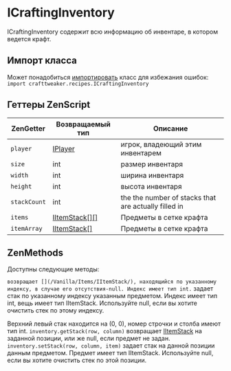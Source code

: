 # ICraftingInventory

ICraftingInventory содержит всю информацию об инвентаре, в котором ведется крафт.

## Импорт класса

Может понадобиться [импортировать](/AdvancedFunctions/Import/) класс для избежания ошибок:  
`import crafttweaker.recipes.ICraftingInventory`

## Геттеры ZenScript

| ZenGetter    | Возвращаемый тип                             | Описание                                             |
| ------------ | -------------------------------------------- | ---------------------------------------------------- |
| `player`     | [IPlayer](/Vanilla/Players/IPlayer/)         | игрок, владеющий этим инвентарем                     |
| `size`       | int                                          | размер инвентаря                                     |
| `width`      | int                                          | ширина инвентаря                                     |
| `height`     | int                                          | высота инвентаря                                     |
| `stackCount` | int                                          | the the number of stacks that are actually filled in |
| `items`      | [IItemStack[][]](/Vanilla/Items/IItemStack/) | Предметы в сетке крафта                              |
| `itemArray`  | [IItemStack[]](/Vanilla/Items/IItemStack/)   | Предметы в сетке крафта                              |

## ZenMethods

Доступны следующие методы:

`` возвращает [](/Vanilla/Items/IItemStack/), находящийся по указанному индексу, в случае его отсутствия-null. Индекс имеет тип int. `` задает стак по указанному индексу указанным предметом. Индекс имеет тип int, вещь имеет тип IItemStack. Используйте null, если вы хотите очистить стек по этому индексу.

Верхний левый стак находится на (0, 0), номер строчки и столба имеют тип int. `inventory.getStack(row, column)` возвращает [IItemStack](/Vanilla/Items/IItemStack/) на заданной позиции, или же null, если предмет не задан. `inventory.setStack(row, column, item)` задает стак на данной позиции данным предметом. Предмет имеет тип IItemStack. Используйте null, если вы хотите очистить стек по этой позиции.